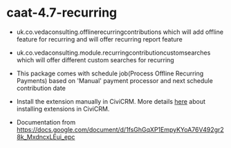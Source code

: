 # caat-4.7-recurring

* uk.co.vedaconsulting.offlinerecurringcontributions  which will add offline feature for recurring and will offer recurring report feature
* uk.co.vedaconsulting.module.recurringcontributioncustomsearches which will offer different custom searches for recurring 

* This package comes with schedule job(Process Offline Recurring Payments) based on 'Manual' payment processor and next schedule contribution date

* Install the extension manually in CiviCRM. More details [here](http://wiki.civicrm.org/confluence/display/CRMDOC/Extensions#Extensions-Installinganewextension) about installing extensions in CiviCRM.

* Documentation from https://docs.google.com/document/d/1fsGhGqXP1EmpyKYoA76V492gr28k_MxdncxLEui_epc
